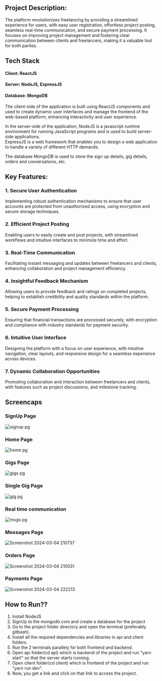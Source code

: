 ## Project Description:

The platform revolutionizes freelancing by providing a streamlined experience for users, with easy user registration, effortless project posting, seamless real-time communication, and secure payment processing. It focuses on improving project management and fostering clear communication between clients and freelancers, making it a valuable tool for both parties.

## Tech Stack
#### Client: ReactJS

#### Server: NodeJS, ExpressJS

#### Database: MongoDB

The client-side of the application is built using ReactJS components and used to create dynamic user interfaces and manage the frontend of the web-based platform, enhancing interactivity and user experience.

In the server-side of the application, NodeJS is a javascript runtime environment for running JavaScript programs and is used to build server-side applications.  
ExpressJS is a web framework that enables you to design a web application to handle a variety of different HTTP demands.

The database MongoDB is used to store the sign up details, gig details, orders and conversations, etc.

## Key Features:
### 1. Secure User Authentication
Implementing robust authentication mechanisms to ensure that user accounts are protected from unauthorized access, using encryption and secure storage techniques.

### 2. Efficient Project Posting
Enabling users to easily create and post projects, with streamlined workflows and intuitive interfaces to minimize time and effort.

### 3. Real-Time Communication
Facilitating instant messaging and updates between freelancers and clients, enhancing collaboration and project management efficiency.

### 4. Insightful Feedback Mechanism
Allowing users to provide feedback and ratings on completed projects, helping to establish credibility and quality standards within the platform.

### 5. Secure Payment Processing
Ensuring that financial transactions are processed securely, with encryption and compliance with industry standards for payment security.

### 6. Intuitive User Interface
Designing the platform with a focus on user experience, with intuitive navigation, clear layouts, and responsive design for a seamless experience across devices.

### 7. Dynamic Collaboration Opportunities
Promoting collaboration and interaction between freelancers and clients, with features such as project discussions, and milestone tracking.

## Screencaps

### SignUp Page
![signup pg](https://github.com/Jyothirmai-123/WorkHive-Freelance-Hub/assets/113755812/98df4083-0fdc-4cc6-9e9a-c710eea2faa2)

### Home Page
![home pg](https://github.com/Jyothirmai-123/WorkHive-Freelance-Hub/assets/113755812/31af99f0-bf19-4b4d-8762-b749a95dfc3b)

### Gigs Page
![gigs pg](https://github.com/Jyothirmai-123/WorkHive-Freelance-Hub/assets/113755812/bb58a25e-dd3d-4da9-a71f-a550c7f3c307)

### Single Gig Page
![gig pg](https://github.com/Jyothirmai-123/WorkHive-Freelance-Hub/assets/113755812/9553bff2-a1ca-4171-8b51-d0d5f6c35475)

### Real time communication
![msgs pg](https://github.com/Jyothirmai-123/WorkHive-Freelance-Hub/assets/113755812/0b6a8a09-aef4-4c90-94b7-61b846958020)

### Messages Page
![Screenshot 2024-03-04 210737](https://github.com/Jyothirmai-123/WorkHive-Freelance-Hub/assets/113755812/d93c0b94-9727-460c-9902-89472d2eb586)

### Orders Page
![Screenshot 2024-03-04 210031](https://github.com/Jyothirmai-123/WorkHive-Freelance-Hub/assets/113755812/9e654799-f32b-470d-b503-3e156c080ba7)

### Payments Page
![Screenshot 2024-03-04 222213](https://github.com/Jyothirmai-123/WorkHive-Freelance-Hub/assets/113755812/51c6b876-3b10-4aad-8101-0bd2f971daae)

## How to Run??
1. Install NodeJS
2. SignUp to the mongodb.com and create a database for the project
3. Go to the project folder directory and open the terminal (preferably gitbash).
4. Install all the required dependencies and libraries in api and client folders.
5. Run the 2 terminals parallely for both frontend and backend.
6. Open api folder(cd api) which is backend of the project and run "yarn start" so that the server starts running.
7. Open client folder(cd client) which is frontend of the project and run "yarn run dev".
8. Now, you get a link and click on that link to access the project.

